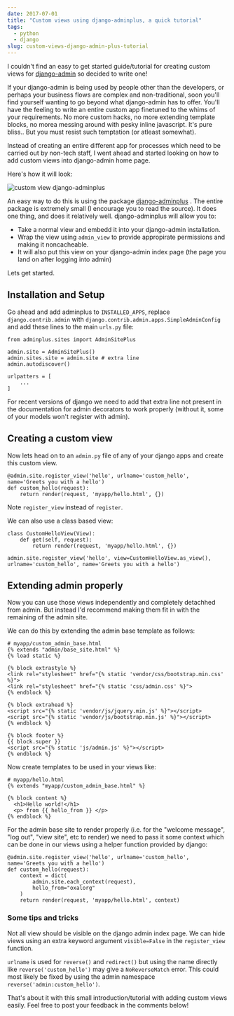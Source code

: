 ```yaml
---
date: 2017-07-01
title: "Custom views using django-adminplus, a quick tutorial"
tags:
  - python
  - django
slug: custom-views-django-admin-plus-tutorial
---
```


I couldn't find an easy to get started
guide/tutorial for creating custom views for
[django-admin](https://docs.djangoproject.com/en/1.11/ref/contrib/admin/) 
so decided to write one!

If your django-admin is being used by people other than the
developers, or perhaps your business flows are complex and
non-traditional, soon you'll find yourself wanting to go
beyond what django-admin has to offer. You'll have the feeling
to write an entire custom app finetuned to the whims of your
requirements. No more custom hacks, no more extending template
blocks, no morea messing around with pesky inline javascript.
It's pure bliss.. But you must resist such temptation (or
atleast somewhat).

<!--more-->

Instead of creating an entire different app for processes
which need to be carried out by non-tech staff, I went ahead and
started looking on how to add custom views into django-admin
home page.

Here's how it will look:

![custom view
django-adminplus](/assets/images/django-adminplus.png)

An easy way to do this is using the package
[django-adminplus](https://github.com/jsocol/django-adminplus)
. The entire package is extremely small (I encourage you to
read the source). It does one thing, and does it relatively
well. django-adminplus will allow you to:

* Take a normal view and embedd it into your django-admin installation.
* Wrap the view using `admin_view` to provide appropirate
  permissions and making it noncacheable.
* It will also put this view on your django-admin index page
  (the page you land on after logging into admin)

Lets get started.

## Installation and Setup

Go ahead and add adminplus to `INSTALLED_APPS`,
replace `django.contrib.admin` with
`django.contrib.admin.apps.SimpleAdminConfig` and add these
lines to the main `urls.py` file:

```python3
from adminplus.sites import AdminSitePlus

admin.site = AdminSitePlus()
admin.sites.site = admin.site # extra line
admin.autodiscover()

urlpatters = [
    ...
]
```

For recent versions of django we need to add that extra line not
present in the documentation for admin decorators to work
properly (without it, some of your models won't register with
admin).

## Creating a custom view

Now lets head on to an `admin.py` file of any of your django
apps and create this custom view.

```python3
@admin.site.register_view('hello', urlname='custom_hello', name='Greets you with a hello')
def custom_hello(request):
    return render(request, 'myapp/hello.html', {})
```

Note `register_view` instead of `register`.

We can also use a class based view:

```python3
class CustomHelloView(View):
    def get(self, request):
        return render(request, 'myapp/hello.html', {})

admin.site.register_view('hello', view=CustomHelloView.as_view(), urlname='custom_hello', name='Greets you with a hello')
```

## Extending admin properly

Now you can use those views independently and completely
detachhed from admin. But instead I'd recommend making them fit
in with the remaining of the admin site.

We can do this by extending the admin base template as follows:

```jinja
# myapp/custom_admin_base.html
{% extends "admin/base_site.html" %}
{% load static %}

{% block extrastyle %}
<link rel="stylesheet" href="{% static 'vendor/css/bootstrap.min.css' %}">
<link rel="stylesheet" href="{% static 'css/admin.css' %}">
{% endblock %}

{% block extrahead %}
<script src="{% static 'vendor/js/jquery.min.js' %}"></script>
<script src="{% static 'vendor/js/bootstrap.min.js' %}"></script>
{% endblock %}

{% block footer %}
{{ block.super }}
<script src="{% static 'js/admin.js' %}"></script>
{% endblock %}
```

Now create templates to be used in your views like:

```jinja
# myapp/hello.html
{% extends "myapp/custom_admin_base.html" %}

{% block content %}
  <h1>Hello world!</h1>
  <p> from {{ hello_from }} </p>
{% endblock %}
```

For the admin base site to render properly (i.e. for the
"welcome message", "log out", "view site", etc to render)
we need to pass it some context which can be done in our views
using a helper function provided by django:

```python3
@admin.site.register_view('hello', urlname='custom_hello', name='Greets you with a hello')
def custom_hello(request):
    context = dict(
        admin.site.each_context(request),
        hello_from="oxalorg"
    )
    return render(request, 'myapp/hello.html', context)
```

### Some tips and tricks

Not all view should be visible on the django admin index page.
We can hide views using an extra keyword argument
`visible=False` in the `register_view` function.

`urlname` is used for `reverse()` and `redirect()` but using the
name directly like `reverse('custom_hello')` may give a
`NoReverseMatch` error. This could most likely be fixed by using
the admin namespace `reverse('admin:custom_hello')`.

That's about it with this small introduction/tutorial with
adding custom views easily. Feel free to post your feedback in
the comments below!
